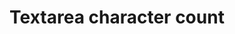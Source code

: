 ---
layout: pattern
categories: [patterns, text-input]
title: Textarea character count
type: [detail-page]
permalink: /patterns/character-count/textarea-character-count/
overview: Character count helps users know how much text they can enter when there is a limit on the number of characters.
description: |
    Character count helps users know how much text they can enter when there is a limit on the number of characters. This functions just like the [text input](/patterns/character-count/) put works on text area fields.
    
usa-link: "https://designsystem.digital.gov/components/character-count/"

counter:
    title: Sample text input
    desc: Description of text input field
    count: 50
    type: textarea
    ### type options: textarea, input

#spec:

### Paths to view design and code... 
## designimg: can be used to show an image of the design until a coded version can be created. The htmlpath & csspath should be located in the pattens folder. Read more about creating coded components in /docs/creating-patterns 
# designimg: 
htmlpath: patterns/character-count/character-count-textarea.md
csspath: patterns/character-count/index.scss
---